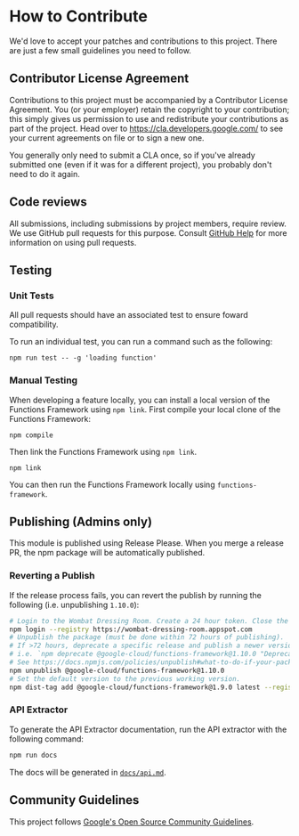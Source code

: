 # How to Contribute

We'd love to accept your patches and contributions to this project. There are
just a few small guidelines you need to follow.

## Contributor License Agreement

Contributions to this project must be accompanied by a Contributor License
Agreement. You (or your employer) retain the copyright to your contribution;
this simply gives us permission to use and redistribute your contributions as
part of the project. Head over to <https://cla.developers.google.com/> to see
your current agreements on file or to sign a new one.

You generally only need to submit a CLA once, so if you've already submitted one
(even if it was for a different project), you probably don't need to do it
again.

## Code reviews

All submissions, including submissions by project members, require review. We
use GitHub pull requests for this purpose. Consult
[GitHub Help](https://help.github.com/articles/about-pull-requests/) for more
information on using pull requests.

## Testing

### Unit Tests

All pull requests should have an associated test to ensure foward compatibility.

To run an individual test, you can run a command such as the following:

```
npm run test -- -g 'loading function'
```

### Manual Testing

When developing a feature locally, you can install a local version of the Functions Framework
using `npm link`. First compile your local clone of the Functions Framework:

```
npm compile
```

Then link the Functions Framework using `npm link`.

```
npm link
```

You can then run the Functions Framework locally using `functions-framework`.

## Publishing (Admins only)

This module is published using Release Please. When you merge a release PR, the npm package will be automatically published.

### Reverting a Publish

If the release process fails, you can revert the publish by running the following (i.e. unpublishing `1.10.0`):

```sh
# Login to the Wombat Dressing Room. Create a 24 hour token. Close the window.
npm login --registry https://wombat-dressing-room.appspot.com
# Unpublish the package (must be done within 72 hours of publishing).
# If >72 hours, deprecate a specific release and publish a newer version.
# i.e. `npm deprecate @google-cloud/functions-framework@1.10.0 "Deprecate 1.10.0" 
# See https://docs.npmjs.com/policies/unpublish#what-to-do-if-your-package-does-not-meet-the-unpublish-criteria
npm unpublish @google-cloud/functions-framework@1.10.0
# Set the default version to the previous working version.
npm dist-tag add @google-cloud/functions-framework@1.9.0 latest --registry=https://wombat-dressing-room.appspot.com
```

### API Extractor

To generate the API Extractor documentation, run the API extractor with the following command:

```sh
npm run docs
```

The docs will be generated in [`docs/api.md`](docs/api.md).

## Community Guidelines

This project follows [Google's Open Source Community
Guidelines](https://opensource.google.com/conduct/).
